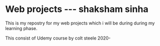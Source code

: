 # Web projects   --- shaksham sinha

This is my repostry for my web projects which i will be during during my learning phase.

This consist of Udemy course by colt steele
2020-
